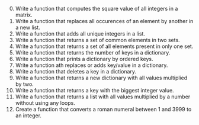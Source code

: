 0. Write a function that computes the square value of all integers in a matrix. 
1. Write a function that replaces all occurences of an element by another in a new list.
2. Write a function that adds all unique integers in a list.
3. Write a function that returns a set of common elements in two sets.
4. Write a function that returns a set of all elements present in only one set. 
5. Write a function that returns the number of keys in a dictionary.
6. Write a function that prints a dictionary by ordered keys.
7. Write a function ath replaces or adds key/value in a dictionary.
8. Write a function that deletes a key in a dictionary.
9. Write a function that returns a new dictionary with all values multiplied by two.
10. Write a function that returns a key with the biggest integer value.
11. Write a function that returns a list with all values multiplied by a number without using any loops.
12. Create a function that converts a roman numeral between 1 and 3999 to an integer. 
